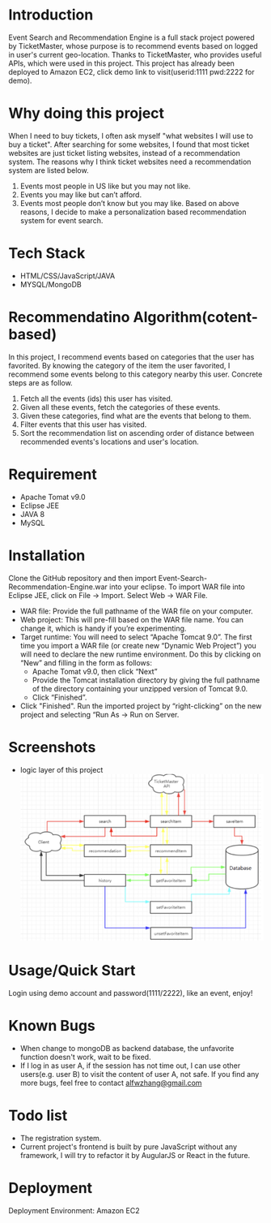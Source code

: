 # Introduction
Event Search and Recommendation Engine is a full stack project powered by TicketMaster, whose purpose is to recommend events based on logged in user's current geo-location. Thanks to TicketMaster, who provides useful APIs, which were used in this project. This project has already been deployed to Amazon EC2, click demo link to visit(userid:1111 pwd:2222 for demo).

# Why doing this project
When I need to buy tickets, I often ask myself "what websites I will use to buy a ticket". After searching for some websites, I found that most ticket websites are just ticket listing websites, instead of a recommendation system. The reasons why I think ticket websites need a recommendation system are listed below.

1. Events most people in US like but you may not like.
2. Events you may like but can’t afford.
3. Events most people don’t know but you may like.
Based on above reasons, I decide to make a personalization based recommendation system for event search.

# Tech Stack
+ HTML/CSS/JavaScript/JAVA
+ MYSQL/MongoDB

# Recommendatino Algorithm(cotent-based)
In this project, I recommend events based on categories that the user has favorited. By knowing the category of the item the user favorited, I recommend some events belong to this category nearby this user. Concrete steps are as follow.
1. Fetch all the events (ids) this user has visited.
2. Given all these events, fetch the categories of these events.
3. Given these categories, find what are the events that belong to them.
4. Filter events that this user has visited.
5. Sort the recommendation list on ascending order of distance between recommended events's locations and user's location.

# Requirement 
+ Apache Tomat v9.0
+ Eclipse JEE
+ JAVA 8
+ MySQL

# Installation
Clone the GitHub repository and then import Event-Search-Recommendation-Engine.war into your eclipse.
To import WAR file into Eclipse JEE, click on File -> Import. Select Web -> WAR File.
+ WAR file: Provide the full pathname of the WAR file on your computer.
+ Web project: This will pre-fill based on the WAR file name. You can change it, which is handy if you’re experimenting.
+ Target runtime: You will need to select “Apache Tomcat 9.0”. The first time you import a WAR file (or create new “Dynamic Web Project”) you will need to declare the new runtime environment. Do this by clicking on “New” and filling in the form as follows:
  - Apache Tomat v9.0, then click “Next”
  - Provide the Tomcat installation directory by giving the full pathname of the directory containing your unzipped version of Tomcat 9.0.
  - Click “Finished”.
+ Click "Finished".
Run the imported project by “right-clicking” on the new project and selecting “Run As -> Run on Server.

# Screenshots
+ logic layer of this project
![image](https://github.com/alfwz/Event-Search-and-Ticket-Recommendation/blob/master/DemoPics/logic.png)
# Usage/Quick Start
Login using demo account and password(1111/2222), like an event, enjoy!

# Known Bugs
+ When change to mongoDB as backend database, the unfavorite function doesn't work, wait to be fixed.
+ If I log in as user A, if the session has not time out, I can use other users(e.g. user B) to visit the content of user A, not safe. 
If you find any more bugs, feel free to contact alfwzhang@gmail.com

# Todo list
+ The registration system.
+ Current project's frontend is built by pure JavaScript without any framework, I will try to refactor it by AugularJS or React in the future.

# Deployment
Deployment Environment: Amazon EC2
